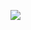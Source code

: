 [![](https://github.com/fiji/3D_Blob_Segmentation/actions/workflows/build-main.yml/badge.svg)](https://github.com/fiji/3D_Blob_Segmentation/actions/workflows/build-main.yml)


